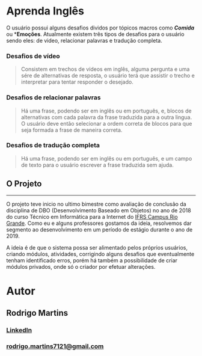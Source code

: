 # Aprenda Inglês
  
  O usuário possui alguns desafios dividos por tópicos macros como ***Comida*** ou ***Emoções**. Atualmente existem três tipos de desafios para o usuário sendo eles: de video, relacionar palavras e tradução completa.

  ### Desafios de vídeo 
  >Consistem em trechos de vídeos em inglês, alguma pergunta e uma sére de alternativas de resposta, o usuário terá que assistir o trecho e interpretar para tentar responder o desejado.

  ### Desafios de relacionar palavras
  >Há uma frase, podendo ser em inglês ou em português, e, blocos de alternativas com cada palavra da frase traduzida para a outra lingua. O usuário deve então selecionar a ordem correta de blocos para que seja formada a frase de maneira correta.

  ### Desafios de tradução completa
  >Há uma frase, podendo ser em inglês ou em português, e um campo de texto para o usuário escrever a frase traduzida sem ajuda.

## O Projeto
-----------
  O projeto teve inicio no ultimo bimestre como avaliação de conclusão da disciplina de DBO (Desenvolvimento Baseado em Objetos) no ano de 2018 do curso Técnico em Informática para a Internet do [IFRS Campus Rio Grande](https://ifrs.edu.br/riogrande/). Como eu e alguns professores gostamos da ideia, resolvemos dar segmento ao desenvolvimento em um período de estágio durante o ano de 2019.

  A ideia é de que o sistema possa ser alimentado pelos próprios usuários, criando módulos, atividades, corrigindo alguns desafios que eventualmente tenham identificado erros, porém há também a possibilidade de criar módulos privados, onde só o criador por efetuar alterações.


# Autor

## Rodrigo Martins
###  [LinkedIn](https://www.linkedin.com/in/rodrigo-martins-496094169/)
###  rodrigo.martins7121@gmail.com

